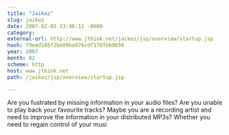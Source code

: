 ```yaml
---
title: "Jaikoz"
slug: jaikoz
date: 2007-02-05 23:46:11 -0600
category: 
external-url: http://www.jthink.net/jaikoz/jsp/overview/startup.jsp
hash: f9eed185f2bb09ba976cdf170fbb0656
year: 2007
month: 02
scheme: http
host: www.jthink.net
path: /jaikoz/jsp/overview/startup.jsp

---
```


Are you fustrated by missing information in your audio files? Are you unable to play back your favourite tracks? Maybe you are a recording artist and need to improve the information in your distributed MP3s? Whether you need to regain control of your musi

